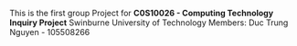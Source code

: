 This is the first group Project for **C0S10026 - Computing Technology Inquiry Project**
Swinburne University of Technology
Members:
Duc Trung Nguyen - 105508266